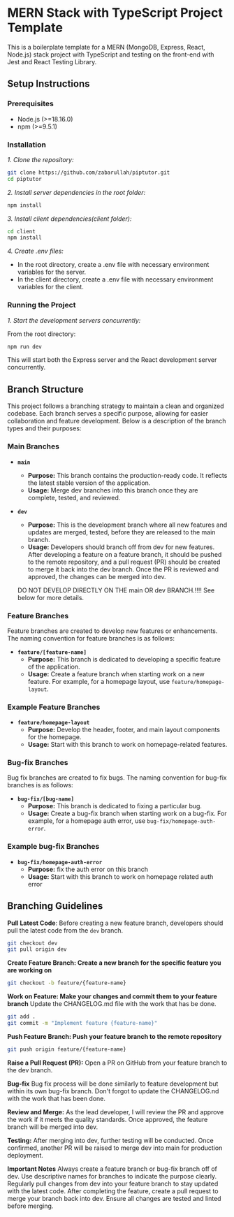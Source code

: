 # MERN Stack with TypeScript Project Template

This is a boilerplate template for a MERN (MongoDB, Express, React, Node.js) stack project with TypeScript and testing on the front-end with Jest and React Testing Library.


## Setup Instructions

### Prerequisites

- Node.js (>=18.16.0)
- npm (>=9.5.1)

### Installation

_1. Clone the repository:_

```sh
git clone https://github.com/zabarullah/piptutor.git
cd piptutor
```

_2. Install server dependencies in the root folder:_

```sh
npm install
```

_3. Install client dependencies(client folder):_

```sh
cd client
npm install
```

_4. Create .env files:_

- In the root directory, create a .env file with necessary environment variables for the server.
- In the client directory, create a .env file with necessary environment variables for the client.

### Running the Project

_1. Start the development servers concurrently:_

From the root directory:

```sh
npm run dev
```

This will start both the Express server and the React development server concurrently.

## Branch Structure

This project follows a branching strategy to maintain a clean and organized codebase. Each branch serves a specific purpose, allowing for easier collaboration and feature development. Below is a description of the branch types and their purposes:

### Main Branches

- **`main`**
  - **Purpose:** This branch contains the production-ready code. It reflects the latest stable version of the application.
  - **Usage:** Merge dev branches into this branch once they are complete, tested, and reviewed.

- **`dev`**
  - **Purpose:** This is the development branch where all new features and updates are merged, tested, before they are released to the main branch.
  - **Usage:** Developers should branch off from dev for new features. After developing a feature on a feature branch, it should be pushed to the remote repository, and a pull request (PR) should be created to merge it back into the dev branch. Once the PR is reviewed and approved, the changes can be merged into dev.
  
  DO NOT DEVELOP DIRECTLY ON THE main OR dev BRANCH.!!!! See below for more details.

### Feature Branches

Feature branches are created to develop new features or enhancements. The naming convention for feature branches is as follows:

- **`feature/[feature-name]`**
  - **Purpose:** This branch is dedicated to developing a specific feature of the application.
  - **Usage:** Create a feature branch when starting work on a new feature. For example, for a homepage layout, use `feature/homepage-layout`.

### Example Feature Branches

- **`feature/homepage-layout`**
  - **Purpose:** Develop the header, footer, and main layout components for the homepage.
  - **Usage:** Start with this branch to work on homepage-related features.


### Bug-fix Branches

Bug fix branches are created to fix bugs. The naming convention for bug-fix branches is as follows:

- **`bug-fix/[bug-name]`**
  - **Purpose:** This branch is dedicated to fixing a particular bug.
  - **Usage:** Create a bug-fix branch when starting work on a bug-fix. For example, for a homepage auth error, use `bug-fix/homepage-auth-error`.

### Example bug-fix Branches

- **`bug-fix/homepage-auth-error`**
  - **Purpose:** fix the auth error on this branch
  - **Usage:** Start with this branch to work on homepage related auth error

## Branching Guidelines

**Pull Latest Code**: 
   Before creating a new feature branch, developers should pull the latest code from the `dev` branch.
   ```sh
   git checkout dev
   git pull origin dev
   ```
**Create Feature Branch: Create a new branch for the specific feature you are working on**
   ```sh
   git checkout -b feature/{feature-name}
   ```
**Work on Feature: Make your changes and commit them to your feature branch**
   Update the CHANGELOG.md file with the work that has be done.
   ```sh
   git add .
   git commit -m "Implement feature {feature-name}"
   ```
**Push Feature Branch: Push your feature branch to the remote repository**
   ```sh
   git push origin feature/{feature-name}
   ```
**Raise a Pull Request (PR):** 
Open a PR on GitHub from your feature branch to the dev branch.

**Bug-fix**
Bug fix process will be done similarly to feature development but within its own bug-fix branch.
Don't forgot to update the CHANGELOG.nd with the work that has been done.

**Review and Merge:** 
As the lead developer, I will review the PR and approve the work if it meets the quality standards. Once approved, the feature branch will be merged into dev.

**Testing:** 
After merging into dev, further testing will be conducted. Once confirmed, another PR will be raised to merge dev into main for production deployment.

**Important Notes** 
Always create a feature branch or bug-fix branch off of dev.
Use descriptive names for branches to indicate the purpose clearly.
Regularly pull changes from dev into your feature branch to stay updated with the latest code.
After completing the feature, create a pull request to merge your branch back into dev.
Ensure all changes are tested and linted before merging.


